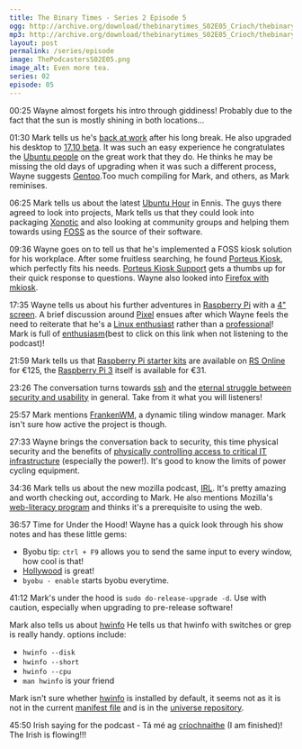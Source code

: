 ```yaml
---
title: The Binary Times - Series 2 Episode 5
ogg: http://archive.org/download/thebinarytimes_S02E05_Crioch/thebinarytimes_S02E05_Crioch.ogg
mp3: http://archive.org/download/thebinarytimes_S02E05_Crioch/thebinarytimes_S02E05_Crioch.mp3 
layout: post
permalink: /series/episode
image: ThePodcastersS02E05.png
image_alt: Even more tea.
series: 02
episode: 05
---
```

00:25 Wayne almost forgets his intro through giddiness! Probably due to the fact that the sun is mostly shining in both locations...

01:30 Mark tells us he's [back at work](https://kaiserhealthnews.files.wordpress.com/2012/01/welcome-back-512.jpg) after his long break. He also upgraded his desktop to [17.10 beta](http://cdimage.ubuntu.com/daily-live/current/). It was such an easy experience he congratulates the [Ubuntu people](https://insights.ubuntu.com/2015/12/14/ubuntu-is-about-people/) on the great work that they do. He thinks he may be missing the old days of upgrading when it was such a different process, Wayne suggests [Gentoo](https://www.gentoo.org/).Too much compiling for Mark, and others, as Mark reminises.

06:25 Mark tells us about the latest [Ubuntu Hour](https://wiki.ubuntu.com/Hour) in Ennis. The guys there agreed to look into projects, Mark tells us that they could look into packaging [Xonotic](http://www.xonotic.org/) and also looking at community groups and helping them towards using [FOSS](http://www.freeopensourcesoftware.org/index.php?title=Main_Page) as the source of their software.

09:36 Wayne goes on to tell us that he's implemented a FOSS kiosk solution for his workplace. After some fruitless searching, he found [Porteus Kiosk](http://porteus-kiosk.org/), which perfectly fits his needs. [Porteus Kiosk Support](http://porteus-kiosk.org/support.html) gets a thumbs up for their quick response to questions. Wayne also looked into [Firefox with mkiosk](https://addons.mozilla.org/en-gb/firefox/addon/mkiosk/).

17:35 Wayne tells us about his further adventures in [Raspberry Pi](https://www.raspberrypi.org/) with a [4" screen](http://www.waveshare.com/wiki/4inch_RPi_LCD_(A)). A brief discussion around [Pixel](https://www.raspberrypi.org/blog/introducing-pixel/) ensues after which Wayne feels the need to reiterate that he's a [Linux enthusiast](https://img0.etsystatic.com/053/0/9934273/il_340x270.726031344_fcgj.jpg) rather than a [professional](https://www.lpi.org/)! Mark is full of [enthusiasm](https://www.jamendo.com/track/616147/enthusiasm)(best to click on this link when not listening to the podcast)!

21:59 Mark tells us that [Raspberry Pi starter kits](http://ie.rs-online.com/web/p/processor-microcontroller-development-kits/8968119/) are available on [RS Online](http://ie.rs-online.com/web/) for €125, the [Raspberry Pi 3](http://ie.rs-online.com/web/p/processor-microcontroller-development-kits/8968660/) itself is available for €31.

23:26 The conversation turns towards [ssh](https://www.openssh.com/) and the [eternal struggle between security and usability](https://www.icyber-security.com/2017/07/15/dilemma-cyber-security-vs-convenience-vs-usability-i-just-cant-uninstall-whatsapp-here-is-why/) in general. Take from it what you will listeners!

25:57 Mark mentions [FrankenWM](https://github.com/sulami/frankenwm), a dynamic tiling window manager. Mark isn't sure how active the project is though.

27:33 Wayne brings the conversation back to security, this time physical security and the benefits of [physically controlling access to critical IT infrastructure](http://dilbert.com/strip/2008-12-07) (especially the power!). It's good to know the limits of power cycling equipment.

34:36 Mark tells us about the new mozilla podcast, [IRL](https://irlpodcast.org/). It's pretty amazing and worth checking out, according to Mark. He also mentions Mozilla's [web-literacy program](https://learning.mozilla.org/en-US/web-literacy) and thinks it's a prerequisite to using the web.

36:57 Time for Under the Hood! Wayne has a quick look through his show notes and has these little gems:
* Byobu tip: `ctrl + F9` allows you to send the same input to every window, how cool is that!
* [Hollywood](https://www.youtube.com/watch?v=rVMn3xk5mcY) is great!
* `byobu - enable` starts byobu everytime.

41:12 Mark's under the hood is `sudo do-release-upgrade -d`. Use with caution, especially when upgrading to pre-release software!

Mark also tells us about [hwinfo](https://github.com/openSUSE/hwinfo) He tells us that hwinfo with switches or grep is really handy. options include:
* `hwinfo --disk`
* `hwinfo --short`
* `hwinfo --cpu`
* `man hwinfo` is your friend

Mark isn't sure whether [hwinfo](https://packages.ubuntu.com/artful/hwinfo) is installed by default, it seems not as it is not in the current [manifest file](http://cdimage.ubuntu.com/daily-live/current/artful-desktop-amd64.manifest) and is in the [universe repository](https://help.ubuntu.com/community/Repositories/Ubuntu).

45:50 Irish saying for the podcast - T&aacute; m&eacute; ag [cr&iacute;ochnaithe](http://www.focloir.ie/en/dictionary/ei/finished) (I am finished)! The Irish is flowing!!!
